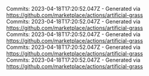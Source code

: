 Commits: 2023-04-18T17:20:52.047Z - Generated via https://github.com/marketplace/actions/artificial-grass
<br>
Commits: 2023-04-18T17:20:52.047Z - Generated via https://github.com/marketplace/actions/artificial-grass
<br>
Commits: 2023-04-18T17:20:52.047Z - Generated via https://github.com/marketplace/actions/artificial-grass
<br>
Commits: 2023-04-18T17:20:52.047Z - Generated via https://github.com/marketplace/actions/artificial-grass
<br>
Commits: 2023-04-18T17:20:52.047Z - Generated via https://github.com/marketplace/actions/artificial-grass
<br>
